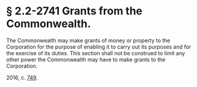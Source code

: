 # § 2.2-2741 Grants from the Commonwealth.

<p>The Commonwealth may make grants of money or property to the Corporation for the purpose of enabling it to carry out its purposes and for the exercise of its duties. This section shall not be construed to limit any other power the Commonwealth may have to make grants to the Corporation.</p><p>2016, c. <a href='http://lis.virginia.gov/cgi-bin/legp604.exe?161+ful+CHAP0749'>749</a>.</p>